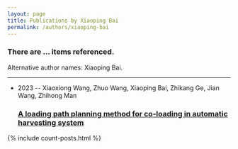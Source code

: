 ```yaml
---
layout: page
title: Publications by Xiaoping Bai
permalink: /authors/xiaoping-bai
---
```


<h3 id="number-posts">There are ... items referenced.</h3>
<p id='info-authors'>Alternative author names: Xiaoping Bai.</p>
<hr />
<ul class="post-list">
<li><span class='post-meta'>2023 -- Xiaoxiong Wang, Zhuo Wang, Xiaoping Bai, Zhikang Ge, Jian Wang, Zhihong Man</span><h3><a class='post-link' href="{{ site.baseurl }}/a-loading-path-planning-method-for-co-loading-in-automatic-harvesting-system">A loading path planning method for co-loading in automatic harvesting system</a></h3></li>

</ul>
{% include count-posts.html %}
